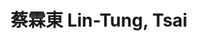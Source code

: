 ---
chinese_name: 蔡霖東
english_name: Lin-Tung, Tsai
title: 蔡霖東 Lin-Tung, Tsai
id: lintungtsai
collection: members
type: full-time research assitant
position: Full-time Research Assistant 
department: 123
image_path: https://source.unsplash.com/collection/139386/600x600?a=.png
collection: members
photo: bio-photo.jpg
blurb: 123
---